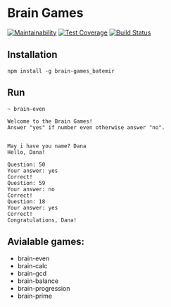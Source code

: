# Brain Games
[![Maintainability](https://api.codeclimate.com/v1/badges/3a1f15ed74f46134ec70/maintainability)](https://codeclimate.com/github/batemir/project-lvl1-s220/maintainability)
[![Test Coverage](https://api.codeclimate.com/v1/badges/3a1f15ed74f46134ec70/test_coverage)](https://codeclimate.com/github/batemir/project-lvl1-s220/test_coverage)
[![Build Status](https://travis-ci.org/batemir/project-lvl1-s220.svg?branch=master)](https://travis-ci.org/batemir/project-lvl1-s220)

## Installation
```
npm install -g brain-games_batemir
```
## Run
```
~ brain-even

Welcome to the Brain Games!
Answer "yes" if number even otherwise answer "no".

  
May i have you name? Dana
Hello, Dana!
  
Question: 50
Your answer: yes
Correct!
Question: 59
Your answer: no
Correct!
Question: 18
Your answer: yes
Correct!
Congratulations, Dana!
```
## Avialable games:

* brain-even
* brain-calc
* brain-gcd
* brain-balance
* brain-progression
* brain-prime
